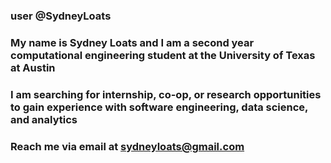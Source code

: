 ### user @SydneyLoats
### My name is Sydney Loats and I am a second year computational engineering student at the University of Texas at Austin
### I am searching for internship, co-op, or research opportunities to gain experience with software engineering, data science, and analytics
### Reach me via email at sydneyloats@gmail.com

<!--
**SydneyLoats/SydneyLoats** is a ✨ _special_ ✨ repository because its `README.md` (this file) appears on your GitHub profile.

Here are some ideas to get you started:

- 🔭 I’m currently working on ...
- 🌱 I’m currently learning ...
- 👯 I’m looking to collaborate on ...
- 🤔 I’m looking for help with ...
- 💬 Ask me about ...
- 📫 How to reach me: ...
- 😄 Pronouns: ...
- ⚡ Fun fact: ...
-->
